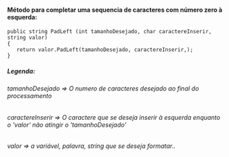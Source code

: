 #### Método para completar uma sequencia de caracteres com número zero à esquerda:

```
public string PadLeft (int tamanhoDesejado, char caractereInserir, string valor)
{
   return valor.PadLeft(tamanhoDesejado, caractereInserir,);
}
```

##### Legenda:
###### tamanhoDesejado => O numero de caracteres desejado ao final do processamento
###### caractereInserir => O caractere que se deseja inserir à esquerda enquanto o 'valor' não atingir o 'tamanhoDesejado'
###### valor => a variável, palavra, string que se deseja formatar..
